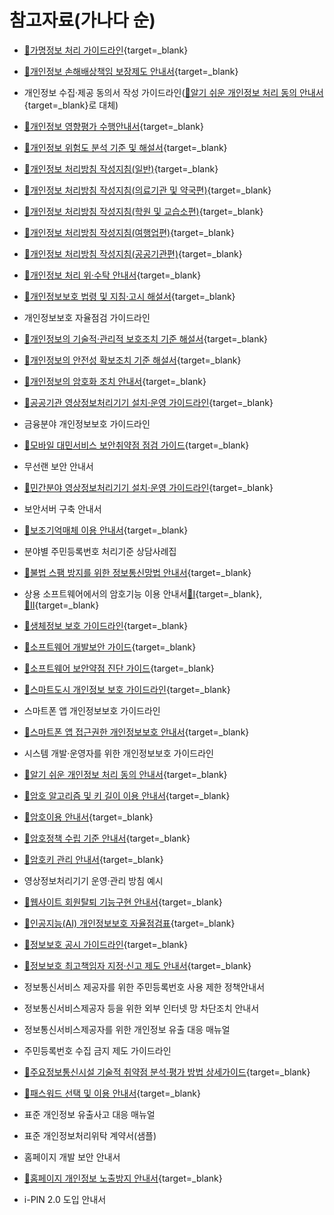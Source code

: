 # 참고자료(가나다 순)

- [🔗가명정보 처리 가이드라인](https://www.pipc.go.kr/np/cop/bbs/selectBoardArticle.do?bbsId=BS217&mCode=D010030000&nttId=8000 "새 창에서 열기"){target=_blank}

- [🔗개인정보 손해배상책임 보장제도 안내서](https://www.pipc.go.kr/np/cop/bbs/selectBoardArticle.do?bbsId=BS217&mCode=D010030000&nttId=6940 "새 창에서 열기"){target=_blank}

- 개인정보 수집·제공 동의서 작성 가이드라인([🔗알기 쉬운 개인정보 처리 동의 안내서](https://www.pipc.go.kr/np/cop/bbs/selectBoardArticle.do?bbsId=BS217&mCode=D010030000&nttId=7912 "새 창에서 열기"){target=_blank}로 대체)

- [🔗개인정보 영향평가 수행안내서](https://www.pipc.go.kr/np/cop/bbs/selectBoardArticle.do?bbsId=BS217&mCode=D010030000&nttId=7035 "새 창에서 열기"){target=_blank}

- [🔗개인정보 위험도 분석 기준 및 해설서](https://www.pipc.go.kr/np/cop/bbs/selectBoardArticle.do?bbsId=BS217&mCode=D010030000&nttId=7046 "새 창에서 열기"){target=_blank}

- [🔗개인정보 처리방침 작성지침(일반)](https://www.pipc.go.kr/np/cop/bbs/selectBoardArticle.do?bbsId=BS217&mCode=D010030000&nttId=7909 "새 창에서 열기"){target=_blank}

- [🔗개인정보 처리방침 작성지침(의료기관 및 약국편)](https://www.pipc.go.kr/np/cop/bbs/selectBoardArticle.do?bbsId=BS217&mCode=D010030000&nttId=7909 "새 창에서 열기"){target=_blank}

- [🔗개인정보 처리방침 작성지침(학원 및 교습소편)](https://www.pipc.go.kr/np/cop/bbs/selectBoardArticle.do?bbsId=BS217&mCode=D010030000&nttId=7909 "새 창에서 열기"){target=_blank}

- [🔗개인정보 처리방침 작성지침(여행업편)](https://www.pipc.go.kr/np/cop/bbs/selectBoardArticle.do?bbsId=BS217&mCode=D010030000&nttId=7909 "새 창에서 열기"){target=_blank}

- [🔗개인정보 처리방침 작성지침(공공기관편)](https://www.pipc.go.kr/np/cop/bbs/selectBoardArticle.do?bbsId=BS217&mCode=D010030000&nttId=7909 "새 창에서 열기"){target=_blank}

- [🔗개인정보 처리 위·수탁 안내서](https://www.pipc.go.kr/np/cop/bbs/selectBoardArticle.do?bbsId=BS217&mCode=D010030000&nttId=7040 "새 창에서 열기"){target=_blank}

- [🔗개인정보보호 법령 및 지침·고시 해설서](https://www.pipc.go.kr/np/cop/bbs/selectBoardArticle.do?bbsId=BS217&mCode=D010030000&nttId=6968 "새 창에서 열기"){target=_blank}

- 개인정보보호 자율점검 가이드라인

- [🔗개인정보의 기술적·관리적 보호조치 기준 해설서](https://www.pipc.go.kr/np/cop/bbs/selectBoardArticle.do?bbsId=BS217&mCode=D010030000&nttId=7044 "새 창에서 열기"){target=_blank}

- [🔗개인정보의 안전성 확보조치 기준 해설서](https://www.pipc.go.kr/np/cop/bbs/selectBoardArticle.do?bbsId=BS217&mCode=D010030000&nttId=7045 "새 창에서 열기"){target=_blank}

- [🔗개인정보의 암호화 조치 안내서](https://www.pipc.go.kr/np/cop/bbs/selectBoardArticle.do?bbsId=BS217&mCode=D010030000&nttId=7041 "새 창에서 열기"){target=_blank}

- [🔗공공기관 영상정보처리기기 설치·운영 가이드라인](https://www.pipc.go.kr/np/cop/bbs/selectBoardArticle.do?bbsId=BS217&mCode=D010030000&nttId=7260 "새 창에서 열기"){target=_blank}

- 금융분야 개인정보보호 가이드라인

- [🔗모바일 대민서비스 보안취약점 점검 가이드](https://www.mois.go.kr/frt/bbs/type001/commonSelectBoardArticle.do?bbsId=BBSMSTR_000000000015&nttId=89851 "새 창에서 열기"){target=_blank}

- 무선랜 보안 안내서

- [🔗민간분야 영상정보처리기기 설치·운영 가이드라인](https://www.pipc.go.kr/np/cop/bbs/selectBoardArticle.do?bbsId=BS217&mCode=D010030000&nttId=7260 "새 창에서 열기"){target=_blank}

- 보안서버 구축 안내서

- [🔗보조기억매체 이용 안내서](https://www.kisa.or.kr/2060305/form?postSeq=6 "새 창에서 열기"){target=_blank}

- 분야별 주민등록번호 처리기준 상담사례집

- [🔗불법 스팸 방지를 위한 정보통신망법 안내서](https://www.kisa.or.kr/2060301/form?postSeq=19 "새 창에서 열기"){target=_blank}

- 상용 소프트웨어에서의 암호기능 이용 안내서[🔗Ⅰ](https://www.kisa.or.kr/2060305/form?postSeq=8 "새 창에서 열기"){target=_blank}, [🔗Ⅱ](https://www.kisa.or.kr/2060305/form?postSeq=9 "새 창에서 열기"){target=_blank}

- [🔗생체정보 보호 가이드라인](https://www.pipc.go.kr/np/cop/bbs/selectBoardArticle.do?bbsId=BS217&mCode=D010030000&nttId=7529 "새 창에서 열기"){target=_blank}

- [🔗소프트웨어 개발보안 가이드](https://www.kisa.or.kr/2060204/form?postSeq=5 "새 창에서 열기"){target=_blank}

- [🔗소프트웨어 보안약점 진단 가이드](https://www.kisa.or.kr/2060204/form?postSeq=9 "새 창에서 열기"){target=_blank}

- [🔗스마트도시 개인정보 보호 가이드라인](https://www.pipc.go.kr/np/cop/bbs/selectBoardArticle.do?bbsId=BS217&mCode=D010030000&nttId=7777 "새 창에서 열기"){target=_blank}

- 스마트폰 앱 개인정보보호 가이드라인

- [🔗스마트폰 앱 접근권한 개인정보보호 안내서](https://kcc.go.kr/user.do?mode=view&page=A02030700&dc=30700&dc=&boardId=1099&boardSeq=44582 "새 창에서 열기"){target=_blank}

- 시스템 개발·운영자를 위한 개인정보보호 가이드라인

- [🔗알기 쉬운 개인정보 처리 동의 안내서](https://www.pipc.go.kr/np/cop/bbs/selectBoardArticle.do?bbsId=BS217&mCode=D010030000&nttId=7912 "새 창에서 열기"){target=_blank}

- [🔗암호 알고리즘 및 키 길이 이용 안내서](https://www.kisa.or.kr/2060305/form?postSeq=5 "새 창에서 열기"){target=_blank}

- [🔗암호이용 안내서](https://www.kisa.or.kr/2060305/form?postSeq=1 "새 창에서 열기"){target=_blank}

- [🔗암호정책 수립 기준 안내서](https://www.kisa.or.kr/2060305/form?postSeq=3 "새 창에서 열기"){target=_blank}

- [🔗암호키 관리 안내서](https://www.kisa.or.kr/2060305/form?postSeq=10 "새 창에서 열기"){target=_blank}

- 영상정보처리기기 운영·관리 방침 예시

- [🔗웹사이트 회원탈퇴 기능구현 안내서](https://www.kisa.or.kr/2060305/form?postSeq=4 "새 창에서 열기"){target=_blank}

- [🔗인공지능(AI) 개인정보보호 자율점검표](https://www.pipc.go.kr/np/cop/bbs/selectBoardArticle.do?bbsId=BS217&mCode=D010030000&nttId=7347 "새 창에서 열기"){target=_blank}

- [🔗정보보호 공시 가이드라인](https://www.kisa.or.kr/401/form?postSeq=2882 "새 창에서 열기"){target=_blank}

- [🔗정보보호 최고책임자 지정·신고 제도 안내서](https://www.kisa.or.kr/2060302/form?postSeq=4 "새 창에서 열기"){target=_blank}

- 정보통신서비스 제공자를 위한 주민등록번호 사용 제한 정책안내서

- 정보통신서비스제공자 등을 위한 외부 인터넷 망 차단조치 안내서

- 정보통신서비스제공자를 위한 개인정보 유출 대응 매뉴얼

- 주민등록번호 수집 금지 제도 가이드라인

- [🔗주요정보통신시설 기술적 취약점 분석·평가 방법 상세가이드](https://www.krcert.or.kr/data/guideView.do?bulletin_writing_sequence=35988 "새 창에서 열기"){target=_blank}

- [🔗패스워드 선택 및 이용 안내서](https://www.kisa.or.kr/2060305/form?postSeq=14 "새 창에서 열기"){target=_blank}

- 표준 개인정보 유출사고 대응 매뉴얼

- 표준 개인정보처리위탁 계약서(샘플)

- 홈페이지 개발 보안 안내서

- [🔗홈페이지 개인정보 노출방지 안내서](https://www.pipc.go.kr/np/cop/bbs/selectBoardArticle.do?bbsId=BS217&mCode=D010030000&nttId=7031 "새 창에서 열기"){target=_blank}

- i-PIN 2.0 도입 안내서
